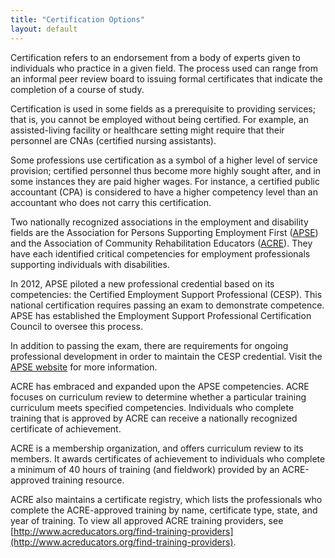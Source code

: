 ```yaml
---
title: "Certification Options"
layout: default
---
```

Certification refers to an endorsement from a body of experts given to individuals who practice in a given field. The process used can range from an informal peer review board to issuing formal certificates that indicate the completion of a course of study.  

Certification is used in some fields as a prerequisite to providing services; that is, you cannot be employed without being certified. For example, an assisted-living facility or healthcare setting might require that their personnel are CNAs (certified nursing assistants).  

Some professions use certification as a symbol of a higher level of service provision; certified personnel thus become more highly sought after, and in some instances they are paid higher wages. For instance, a certified public accountant (CPA) is considered to have a higher competency level than an accountant who does not carry this certification.  

Two nationally recognized associations in the employment and disability fields are the Association for Persons Supporting Employment First ([APSE](http://www.apse.org/)) and the Association of Community Rehabilitation Educators ([ACRE](http://www.acreducators.org/)). They have each identified critical competencies for employment professionals supporting individuals with disabilities.  

In 2012, APSE piloted a new professional credential based on its competencies: the Certified Employment Support Professional (CESP). This national certification requires passing an exam to demonstrate competence. APSE has established the Employment Support Professional Certification Council to oversee this process.  

In addition to passing the exam, there are requirements for ongoing professional development in order to maintain the CESP credential. Visit the [APSE website](http://www.apse.org/certification/) for more information.  

ACRE has embraced and expanded upon the APSE competencies. ACRE focuses on curriculum review to determine whether a particular training curriculum meets specified competencies. Individuals who complete training that is approved by ACRE can receive a nationally recognized certificate of achievement.  

ACRE is a membership organization, and offers curriculum review to its members. It awards certificates of achievement to individuals who complete a minimum of 40 hours of training (and fieldwork) provided by an ACRE-approved training resource.  

ACRE also maintains a certificate registry, which lists the professionals who complete the ACRE-approved training by name, certificate type, state, and year of training. To view all approved ACRE training providers, see [http://www.acreducators.org/find-training-providers](http://www.acreducators.org/find-training-providers).
